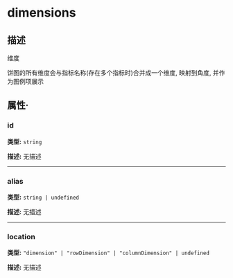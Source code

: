 # dimensions
## 描述
维度

饼图的所有维度会与指标名称(存在多个指标时)合并成一个维度, 映射到角度, 并作为图例项展示


## 属性·

### id

**类型:** `string`

**描述:**
无描述

---

### alias

**类型:** `string | undefined`

**描述:**
无描述

---

### location

**类型:** `"dimension" | "rowDimension" | "columnDimension" | undefined`

**描述:**
无描述